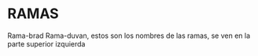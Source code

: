 # RAMAS
Rama-brad Rama-duvan, estos son los nombres de las ramas, se ven en la parte superior izquierda
